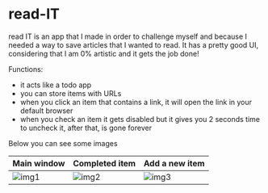 # read-IT

read IT is an app that I made in order to challenge myself and because I needed a way to save articles that I wanted to read.
It has a pretty good UI, considering that I am 0% artistic and it gets the job done!

Functions:
- it acts like a todo app
- you can store items with URLs
- when you click an item that contains a link, it will open the link in your default browser
- when you check an item it gets disabled but it gives you 2 seconds time to uncheck it, after that, is gone forever

Below you can see some images

| Main window | Completed item | Add a new item |
| --- | --- | --- |
| ![img1](https://i.ibb.co/9474K09/3-A9-D2-C22-83-B8-4-A04-96-E9-228173-D9-D8-FE-png.jpg "Main Window") | ![img2](https://i.ibb.co/nMYbX5s/52-C7-EEC8-F1-BB-4057-81-ED-3-DDDF7-A872-AD-png.jpg "Completed item") | ![img3](https://i.ibb.co/KXm7SLn/D710-CBA9-D26-D-44-CB-973-F-3-E77-B0890-EC3-png.jpg "Add new item") |
